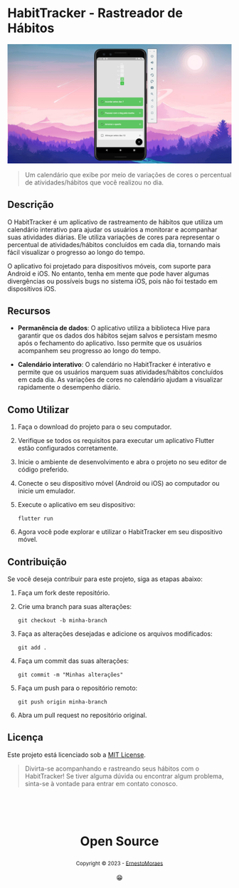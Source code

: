 # HabitTracker - Rastreador de Hábitos

![HabiTracker](https://github.com/ErnestoMoraes/HabitTracker/blob/main/lib/images/Captura%20de%20tela%202023-01-05%20172336.png)

> Um calendário que exibe por meio de variações de cores o percentual de atividades/hábitos que você realizou no dia.

## Descrição

O HabitTracker é um aplicativo de rastreamento de hábitos que utiliza um calendário interativo para ajudar os usuários a monitorar e acompanhar suas atividades diárias. Ele utiliza variações de cores para representar o percentual de atividades/hábitos concluídos em cada dia, tornando mais fácil visualizar o progresso ao longo do tempo.

O aplicativo foi projetado para dispositivos móveis, com suporte para Android e iOS. No entanto, tenha em mente que pode haver algumas divergências ou possíveis bugs no sistema iOS, pois não foi testado em dispositivos iOS.

## Recursos

- **Permanência de dados**: O aplicativo utiliza a biblioteca Hive para garantir que os dados dos hábitos sejam salvos e persistam mesmo após o fechamento do aplicativo. Isso permite que os usuários acompanhem seu progresso ao longo do tempo.

- **Calendário interativo**: O calendário no HabitTracker é interativo e permite que os usuários marquem suas atividades/hábitos concluídos em cada dia. As variações de cores no calendário ajudam a visualizar rapidamente o desempenho diário.

## Como Utilizar

1. Faça o download do projeto para o seu computador.

2. Verifique se todos os requisitos para executar um aplicativo Flutter estão configurados corretamente.

3. Inicie o ambiente de desenvolvimento e abra o projeto no seu editor de código preferido.

4. Conecte o seu dispositivo móvel (Android ou iOS) ao computador ou inicie um emulador.

5. Execute o aplicativo em seu dispositivo:

   ```
   flutter run
   ```

6. Agora você pode explorar e utilizar o HabitTracker em seu dispositivo móvel.

## Contribuição

Se você deseja contribuir para este projeto, siga as etapas abaixo:

1. Faça um fork deste repositório.

2. Crie uma branch para suas alterações:

   ```
   git checkout -b minha-branch
   ```

3. Faça as alterações desejadas e adicione os arquivos modificados:

   ```
   git add .
   ```

4. Faça um commit das suas alterações:

   ```
   git commit -m "Minhas alterações"
   ```

5. Faça um push para o repositório remoto:

   ```
   git push origin minha-branch
   ```

6. Abra um pull request no repositório original.

## Licença

Este projeto está licenciado sob a [MIT License](https://opensource.org/licenses/MIT).

> Divirta-se acompanhando e rastreando seus hábitos com o HabitTracker! Se tiver alguma dúvida ou encontrar algum problema, sinta-se à vontade para entrar em contato conosco.

<div align="center">
  <br/>
  <br/>
  <br/>
    <div>
      <h1>Open Source</h1>
      <sub>Copyright © 2023 - <a href="https://github.com/ErnestoMoraes">ErnestoMoraes</sub></a>
    </div>
    <br/>
    😁
</div>
